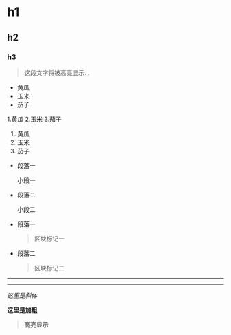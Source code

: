 # h1
## h2
### h3

> 这段文字将被高亮显示...

* 黄瓜
* 玉米
* 茄子

1.黄瓜
2.玉米
3.茄子

1. 黄瓜
2. 玉米
3. 茄子
*    段落一
     
     小段一
*    段落二     
     
     小段二
     
* 段落一
  > 区块标记一
* 段落二
  >区块标记二

---
---

*这里是斜体*

**这里是加粗**

> **高亮显示**
